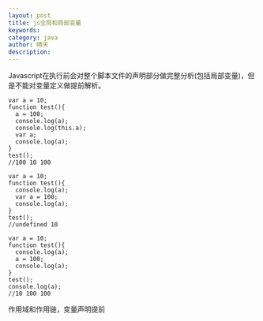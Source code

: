 ```yaml
---
layout: post
title: js全局和局部变量
keywords: 
category: java
author: 晴天
description: 
---
```


<p>Javascript在执行前会对整个脚本文件的声明部分做完整分析(包括局部变量)，但是不能对变量定义做提前解析。</p>

```
var a = 10;
function test(){
  a = 100;
  console.log(a);
  console.log(this.a);
  var a;
  console.log(a);
}
test();
//100 10 100
```

```
var a = 10;
function test(){
  console.log(a);
  var a = 100;
  console.log(a);
}
test();
//undefined 10
```

````
var a = 10;
function test(){
  console.log(a);
  a = 100;
  console.log(a);
}
test();
console.log(a);
//10 100 100
````

<p>作用域和作用链，变量声明提前</p>
